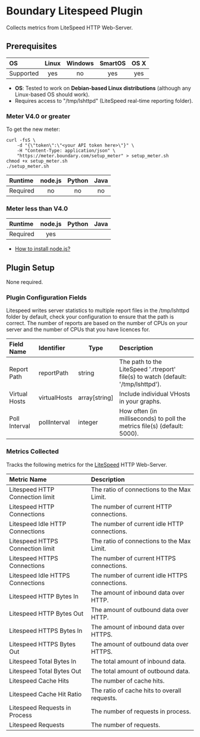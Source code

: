 # Boundary Litespeed Plugin

Collects metrics from LiteSpeed HTTP Web-Server.

## Prerequisites

|     OS    | Linux | Windows | SmartOS | OS X |
|:----------|:-----:|:-------:|:-------:|:----:|
| Supported | yes   | no      | yes     | yes  |

- **OS**: Tested to work on **Debian-based Linux distributions** (although any Linux-based OS should work).
- Requires access to "/tmp/lshttpd" (LiteSpeed real-time reporting folder).

### **Meter V4.0 or greater**

To get the new meter:

    curl -fsS \
        -d "{\"token\":\"<your API token here>\"}" \
        -H "Content-Type: application/json" \
        "https://meter.boundary.com/setup_meter" > setup_meter.sh
    chmod +x setup_meter.sh
    ./setup_meter.sh

| Runtime  | node.js | Python | Java |
|:---------|:-------:|:------:|:----:|
| Required | no      | no     | no   |

### Meter less than V4.0

| Runtime  | node.js | Python | Java |
|:---------|:-------:|:------:|:----:|
| Required | yes     |        |      |

- [How to install node.js?](https://help.boundary.com/hc/articles/202360701)

## Plugin Setup
None required.

### Plugin Configuration Fields
Litespeed writes server statistics to multiple report files in the /tmp/lshttpd folder by default, check your configuration to ensure that the path is correct.  The number of reports are based on the number of CPUs on your server and the number of CPUs that you have licences for.

|Field Name     |Identifier   |Type          |Description                                                                       |
|:--------------|:------------|--------------|:---------------------------------------------------------------------------------|
|Report Path    |reportPath   |string        |The path to the LiteSpeed '.rtreport' file(s) to watch (default: '/tmp/lshttpd'). |
|Virtual Hosts  |virtualHosts |array[string] |Include individual VHosts in your graphs.                                         |
|Poll Interval  |pollInterval |integer       |How often (in milliseconds) to poll the metrics file(s) (default: 5000).          |

### Metrics Collected
Tracks the following metrics for the [LiteSpeed](http://www.litespeedtech.com/) HTTP Web-Server.

|Metric Name                      |Description                                   |
|:--------------------------------|:---------------------------------------------|
|Litespeed HTTP Connection limit  |The ratio of connections to the Max Limit.    |
|Litespeed HTTP Connections       |The number of current HTTP connections.       |
|Litespeed Idle HTTP Connections  |The number of current idle HTTP connections.  |
|Litespeed HTTPS Connection limit |The ratio of connections to the Max Limit.    |
|Litespeed HTTPS Connections      |The number of current HTTPS connections.      |
|Litespeed Idle HTTPS Connections |The number of current idle HTTPS connections. |
|Litespeed HTTP Bytes In          |The amount of inbound data over HTTP.         |
|Litespeed HTTP Bytes Out         |The amount of outbound data over HTTP.        |
|Litespeed HTTPS Bytes In         |The amount of inbound data over HTTPS.        |
|Litespeed HTTPS Bytes Out        |The amount of outbound data over HTTPS.       |
|Litespeed Total Bytes In         |The total amount of inbound data.             |
|Litespeed Total Bytes Out        |The total amount of outbound data.            |
|Litespeed Cache Hits             |The number of cache hits.                     |
|Litespeed Cache Hit Ratio        |The ratio of cache hits to overall requests.  |
|Litespeed Requests in Process    |The number of requests in process.            |
|Litespeed Requests               |The number of requests.                       |
